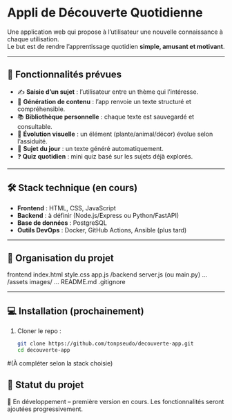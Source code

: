 # Appli de Découverte Quotidienne

Une application web qui propose à l’utilisateur une nouvelle connaissance à chaque utilisation.  
Le but est de rendre l’apprentissage quotidien **simple, amusant et motivant**.

---

## 🚀 Fonctionnalités prévues

- ✍️ **Saisie d’un sujet** : l’utilisateur entre un thème qui l’intéresse.
- 📖 **Génération de contenu** : l’app renvoie un texte structuré et compréhensible.
- 📚 **Bibliothèque personnelle** : chaque texte est sauvegardé et consultable.
- 🌱 **Évolution visuelle** : un élément (plante/animal/décor) évolue selon l’assiduité.
- 🎲 **Sujet du jour** : un texte généré automatiquement.
- ❓ **Quiz quotidien** : mini quiz basé sur les sujets déjà explorés.

---

## 🛠️ Stack technique (en cours)

- **Frontend** : HTML, CSS, JavaScript
- **Backend** : à définir (Node.js/Express ou Python/FastAPI)
- **Base de données** : PostgreSQL
- **Outils DevOps** : Docker, GitHub Actions, Ansible (plus tard)

---

## 📂 Organisation du projet

frontend
index.html
style.css
app.js
/backend
server.js (ou main.py)
...
/assets
images/
...
README.md
.gitignore


---

## 💻 Installation (prochainement)

1. Cloner le repo :
   ```bash
   git clone https://github.com/tonpseudo/decouverte-app.git
   cd decouverte-app
#(À compléter selon la stack choisie)

## 📝 Statut du projet

🔧 En développement – première version en cours.
Les fonctionnalités seront ajoutées progressivement.